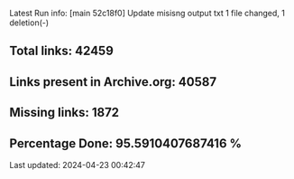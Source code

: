 Latest Run info: 
[main 52c18f0] Update misisng output txt
 1 file changed, 1 deletion(-)

## Total links: 42459

## Links present in Archive.org: 40587

## Missing links: 1872

## Percentage Done: 95.5910407687416 %


Last updated: 2024-04-23 00:42:47
